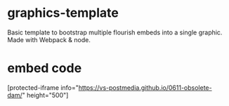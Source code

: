 # graphics-template
Basic template to bootstrap multiple flourish embeds into a single graphic. Made with Webpack & node.

# embed code
[protected-iframe info="https://vs-postmedia.github.io/0611-obsolete-dam/" height="500"]
